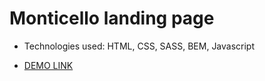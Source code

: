 # Monticello landing page

- Technologies used: HTML, CSS, SASS, BEM, Javascript

- [DEMO LINK](https://aliceblunt8.github.io/Monticello/)
